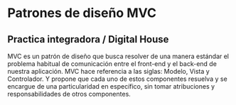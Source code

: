 # Patrones de diseño MVC
## Practica integradora / Digital House
<p>MVC es un patrón de diseño que busca resolver de una manera estándar el problema habitual de comunicación entre el front-end y el back-end de nuestra aplicación.
MVC hace referencia a las siglas: Modelo, Vista y Controlador. Y propone que cada uno de estos componentes resuelva y se encargue de una particularidad en específico, sin tomar atribuciones y responsabilidades de otros componentes.
</p>
<img src="">
